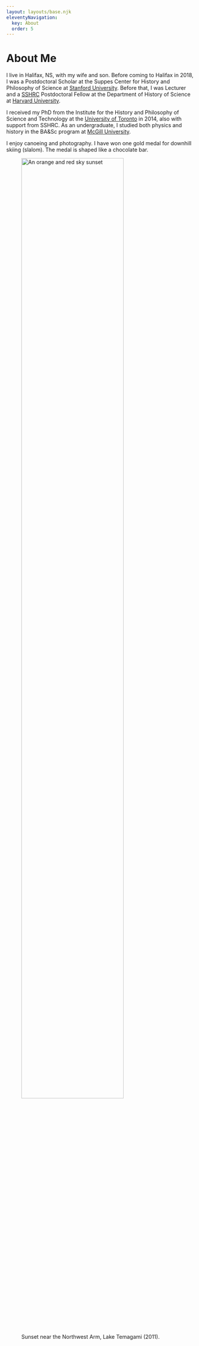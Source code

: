 ```yaml
---
layout: layouts/base.njk
eleventyNavigation:
  key: About
  order: 5
---
```

# About Me

I live in Halifax, NS, with my wife and son. Before coming to Halifax in 2018, I was a Postdoctoral Scholar at the Suppes Center for History and Philosophy of Science at <a href="http://web.stanford.edu/dept/cisst/" title="Suppes Center">Stanford University</a>. Before that, I was Lecturer and a <a href="http://www.sshrc-crsh.gc.ca/" title="Social Sciences and Humanities Research Council of Canada">SSHRC</a> Postdoctoral Fellow at the Department of History of Science at <a href="http://histsci.fas.harvard.edu/">Harvard University</a>.  

I received my PhD from the Institute for the History and Philosophy of Science and Technology at the <a href="http://hps.utoronto.ca/">University of Toronto</a> in 2014, also with support from SSHRC. As an undergraduate, I studied both physics and history in the BA&Sc program at <a href="http://www.mcgill.ca">McGill University</a>.  

I enjoy canoeing and photography. I have won one gold medal for downhill skiing (slalom). The medal is shaped like a chocolate bar.  

<figure>
<img src="/img/Tem1.jpg" width="80%" height="auto" alt="An orange and red sky sunset">
<figcaption>Sunset near the Northwest Arm, Lake Temagami (2011).</figcaption>
</figure>

